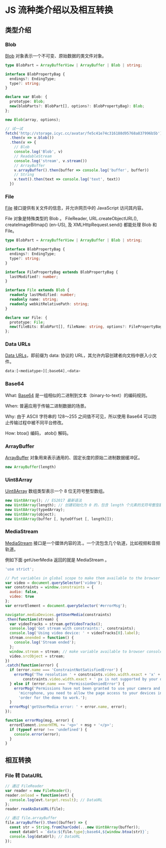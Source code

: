 # JS 流种类介绍以及相互转换

## 类型介绍

### Blob

[Blob](https://developer.mozilla.org/zh-CN/docs/Web/API/Blob) 对象表示一个不可变、原始数据的类文件对象。

```typescript
type BlobPart = ArrayBufferView | ArrayBuffer | Blob | string;

interface BlobPropertyBag {
  endings?: EndingType;
  type?: string;
}

declare var Blob: {
  prototype: Blob;
  new(blobParts?: BlobPart[], options?: BlobPropertyBag): Blob;
};

new Blob(array, options);
```

```javascript
// 试一试
fetch('http://storage.icyc.cc/avatar/fe5c41e74c316188d95768a837996b5b')
  .then(v => v.blob())
  .then(v => {
    // Blob
    console.log('Blob', v)
    // ReadableStream
    console.log('stream', v.stream())
    // ArrayBuffer
    v.arrayBuffer().then(buffer => console.log('buffer', buffer))
    // String
    v.text().then(text => console.log('text', text))
  })
```

### File

[File](https://developer.mozilla.org/zh-CN/docs/Web/API/File) 接口提供有关文件的信息，并允许网页中的 JavaScript 访问其内容。

File 对象是特殊类型的 Blob 。 FileReader, URL.createObjectURL(), createImageBitmap() (en-US), 及 XMLHttpRequest.send() 都能处理 Blob 和 File。

```typescript
type BlobPart = ArrayBufferView | ArrayBuffer | Blob | string;

interface BlobPropertyBag {
  endings?: EndingType;
  type?: string;
}

interface FilePropertyBag extends BlobPropertyBag {
  lastModified?: number;
}

interface File extends Blob {
  readonly lastModified: number;
  readonly name: string;
  readonly webkitRelativePath: string;
}

declare var File: {
  prototype: File;
  new(fileBits: BlobPart[], fileName: string, options?: FilePropertyBag): File;
};
```

### Data URLs

[Data URLs](https://developer.mozilla.org/zh-CN/docs/Web/HTTP/Basics_of_HTTP/Data_URLs)，即前缀为 data: 协议的 URL，其允许内容创建者向文档中嵌入小文件。

```typescript
data:[<mediatype>][;base64],<data>
```

### Base64

What: [Base64](https://developer.mozilla.org/zh-CN/docs/Glossary/Base64#appendix.3a_decode_a_base64_string_to_uint8array_or_arraybuffer) 是一组相似的二进制到文本（binary-to-text）的编码规则。

When: 普遍应用于传输二进制数据的场景。

Why: 由于 ASCII 字符串的 128～255 之间值不可见，所以使用 Base64 可以防止传输过程中被不同平台修改。

How: btoa() 编码， atob() 解码。

### ArrayBuffer

[ArrayBuffer](https://developer.mozilla.org/zh-CN/docs/Web/JavaScript/Reference/Global_Objects/ArrayBuffer) 对象用来表示通用的、固定长度的原始二进制数据缓冲区。

```javascript
new ArrayBuffer(length)
```

### Uint8Array

[Uint8Array](https://developer.mozilla.org/zh-CN/docs/Web/JavaScript/Reference/Global_Objects/Uint8Array) 数组类型表示一个 8 位无符号整型数组。

```javascript
new Uint8Array(); // ES2017 最新语法
new Uint8Array(length); // 创建初始化为 0 的，包含 length 个元素的无符号整型数组
new Uint8Array(typedArray);
new Uint8Array(object);
new Uint8Array(buffer [, byteOffset [, length]]);
```

### MediaStream

[MediaStream](https://developer.mozilla.org/zh-CN/docs/Web/API/MediaStream) 接口是一个媒体内容的流.。一个流包含几个轨道，比如视频和音频轨道。

例如下面 getUserMedia 返回的就是 MediaStream 。

```javascript
'use strict';

// Put variables in global scope to make them available to the browser console.
var video = document.querySelector('video');
var constraints = window.constraints = {
  audio: false,
  video: true
};
var errorElement = document.querySelector('#errorMsg');

navigator.mediaDevices.getUserMedia(constraints)
.then(function(stream) {
  var videoTracks = stream.getVideoTracks();
  console.log('Got stream with constraints:', constraints);
  console.log('Using video device: ' + videoTracks[0].label);
  stream.onended = function() {
    console.log('Stream ended');
  };
  window.stream = stream; // make variable available to browser console
  video.srcObject = stream;
})
.catch(function(error) {
  if (error.name === 'ConstraintNotSatisfiedError') {
    errorMsg('The resolution ' + constraints.video.width.exact + 'x' +
        constraints.video.width.exact + ' px is not supported by your device.');
  } else if (error.name === 'PermissionDeniedError') {
    errorMsg('Permissions have not been granted to use your camera and ' +
      'microphone, you need to allow the page access to your devices in ' +
      'order for the demo to work.');
  }
  errorMsg('getUserMedia error: ' + error.name, error);
});

function errorMsg(msg, error) {
  errorElement.innerHTML += '<p>' + msg + '</p>';
  if (typeof error !== 'undefined') {
    console.error(error);
  }
}
```

## 相互转换

### File 转 DataURL

```javascript
// 通过 FileReader
var reader = new FileReader();
reader.onload = function(evt) {
  console.log(evt.target.result); // DataURL
};
reader.readAsDataURL(file);

// 通过 file.arrayBuffer
file.arrayBuffer().then((buffer) => {
  const str = String.fromCharCode(...new Uint8Array(buffer));
  const dataUrl = `data:${file.type};base64,${window.btoa(str)}`;
  console.log(dataUrl); // DataURL
});
```
